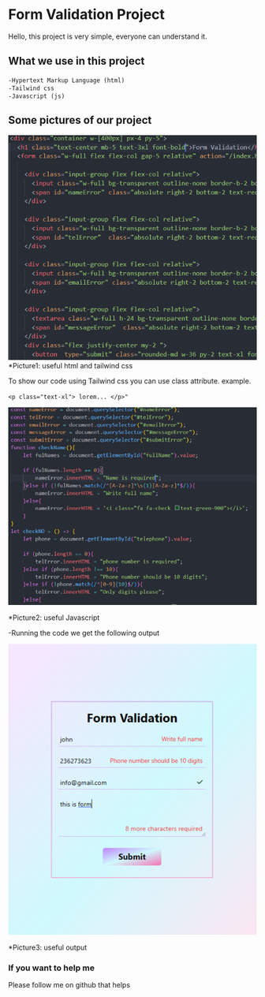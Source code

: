 # Form Validation Project 
Hello, this project is very simple, everyone can understand it.

## What we use in this project

    -Hypertext Markup Language (html)
    -Tailwind css 
    -Javascript (js)

## Some pictures of our project 
![Refernce images](./screenshoots/image2.PNG)
 *Picture1: useful html and tailwind css

To show our code using Tailwind css you can use class attribute. example.

`<p class="text-xl"> lorem... </p>"`


![Refernce images](./screenshoots/imge1.PNG)

 *Picture2: useful Javascript


  -Running the code we get the following output
  
  
![image the output of the program](./screenshoots/output.PNG)


 *Picture3: useful output


 ### If you want to help me

Please follow me on github that helps












